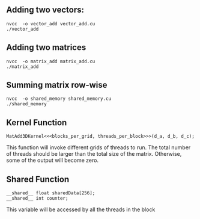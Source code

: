 ## Adding two vectors:

```
nvcc  -o vector_add vector_add.cu
./vector_add
```

## Adding two matrices

```
nvcc  -o matrix_add matrix_add.cu
./matrix_add
```

## Summing matrix row-wise

```
nvcc  -o shared_memory shared_memory.cu
./shared_memory
```

## Kernel Function

```
MatAdd3DKernel<<<blocks_per_grid, threads_per_block>>>(d_a, d_b, d_c);
```
This function will invoke different grids of threads to run. The total number of threads should be larger than the total size of the matrix. Otherwise, some of the output will become zero.

## Shared Function

```
__shared__ float sharedData[256];
__shared__ int counter;
```
This variable will be accessed by all the threads in the block